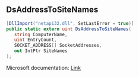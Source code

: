 ## DsAddressToSiteNames

```csharp
[DllImport("netapi32.dll", SetLastError = true)]
public static extern uint DsAddressToSiteNames(
   string ComputerName,
   uint EntryCount,
   SOCKET_ADDRESS[] SocketAddresses,
   out IntPtr SiteNames
);
```

Microsoft documentation: [Link](https://docs.microsoft.com/en-us/windows/win32/api/dsgetdc/nf-dsgetdc-dsaddresstositenamesw)
